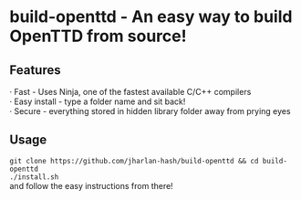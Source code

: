 # build-openttd - An easy way to build OpenTTD from source!

## Features
· Fast - Uses Ninja, one of the fastest available C/C++ compilers  
· Easy install - type a folder name and sit back!  
· Secure - everything stored in hidden library folder away from prying eyes

## Usage
`git clone https://github.com/jharlan-hash/build-openttd && cd build-openttd`  
`./install.sh`  
and follow the easy instructions from there!
